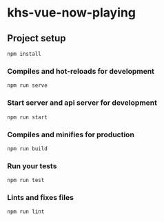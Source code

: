 # khs-vue-now-playing

## Project setup
```
npm install
```

### Compiles and hot-reloads for development
```
npm run serve
```

### Start server and api server for development
```
npm run start
```

### Compiles and minifies for production
```
npm run build
```

### Run your tests
```
npm run test
```

### Lints and fixes files
```
npm run lint
```
